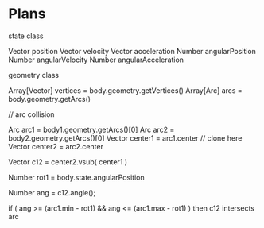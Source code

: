 # Plans

state class

Vector position
Vector velocity
Vector acceleration
Number angularPosition
Number angularVelocity
Number angularAcceleration

geometry class

Array[Vector] vertices = body.geometry.getVertices()
Array[Arc] arcs = body.geometry.getArcs()

// arc collision

Arc arc1 = body1.geometry.getArcs()[0]
Arc arc2 = body2.geometry.getArcs()[0]
Vector center1 = arc1.center // clone here
Vector center2 = arc2.center

Vector c12 = center2.vsub( center1 )

Number rot1 = body.state.angularPosition

Number ang = c12.angle();

if ( ang >= (arc1.min - rot1) && ang <= (arc1.max - rot1) )
    then c12 intersects arc